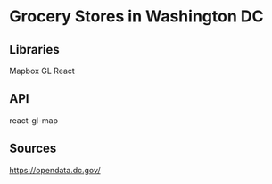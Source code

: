 # Grocery Stores in Washington DC

## Libraries 
Mapbox GL 
React

## API 
react-gl-map 

## Sources
https://opendata.dc.gov/
